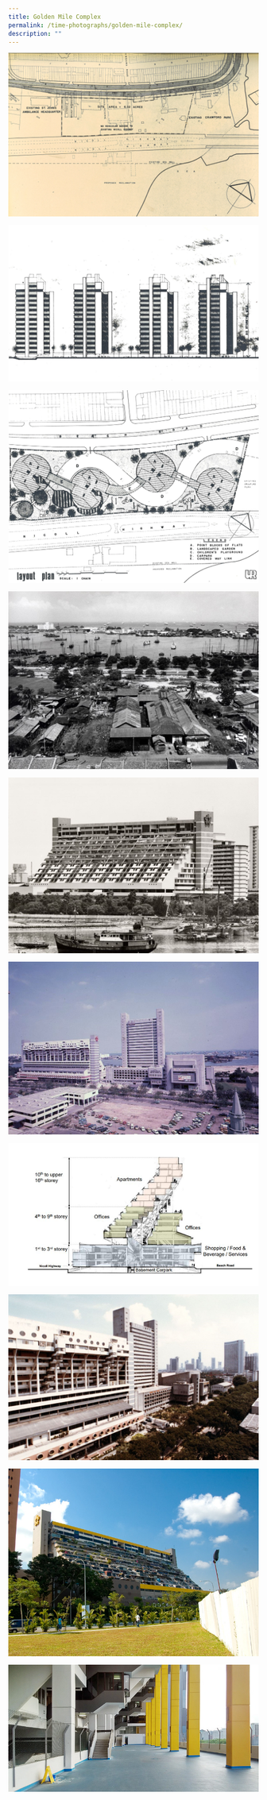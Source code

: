 ```yaml
---
title: Golden Mile Complex
permalink: /time-photographs/golden-mile-complex/
description: ""
---
```

![](/images/Golden%20Mile%20%20Complex%20Former%20Site%20Map.jpg)

![](/images/Golden%20Mile%20Complex%20Elevation.jpg)

![](/images/Golden%20Mile%20Complex%20Layout%20Plan.jpg)

![](/images/golden-mile-timeline-1.JPG)

![](/images/golden-mile-timeline-2.JPG)

![](/images/golden-mile-timeline-3.JPG)

![](/images/golden-mile-timeline-4.JPG)

![](/images/golden-mile-timeline-5.jpg)

![](/images/golden-mile-timeline-6.jpg)

![](/images/golden-mile-timeline-7.jpg)